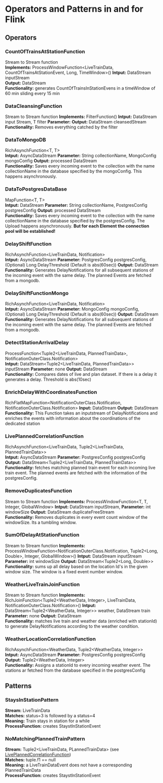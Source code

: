 # Operators and Patterns in and for Flink

## Operators

### CountOfTrainsAtStationFunction
Stream to Stream function  
**Implements:** ProcessWindowFunction<LiveTrainData, CountOfTrainsAtStationEvent, Long, TimeWindow>()
**Intput:** DataStream<LiveTrainData> inputStream  
**Output:** DataStream<CountOfTrainsInStationEvent>  
**Functionality:** generates CountOfTrainsInStationEvens in a timeWindow of 60 min sliding every 15 min

### DataCleansingFunction
Stream to Stream function
**Implements:** FilterFunction<T>()
**Intput:** DataStream<T> input Stream, T filter
**Parameter:** 
**Output:** DataStream<T> cleansedStream  
**Functionality:** Removes everything catched by the filter  

### DataToMongoDB<T extendsMessage> 
RichAsynchFunction<T, T>  
**Intput:** AsyncDataStream<T>
**Parameter:** String collectionName, MongoConfig mongoConfig
**Output:** processed DataStream  
**Functionality:** Saves every incoming event to the collection with the name collectionName in the database specified by the mongoConfig. This happens asynchronously. 

### DataToPostgresDataBase<T extendsMessage> 
MapFunction<T, T>  
**Intput:** DataStream<T>
**Parameter:** String collectionName, PostgresConfig postgresConfig
**Output:** processed DataStream  
**Functionality:** Saves every incoming event to the collection with the name collectionName in the database specified by the postgresConfig. The Upload happens asynchronously. **But for each Element the connection pool will be established!**

### DelayShiftFunction<LiveTrainData> 
RichAsynchFunction<LiveTrainData, Notification>  
**Intput:** AsyncDataStream<LiveTrainData>
**Parameter:** PostgresConfig postgresConfig, (Optional) Long  DelayThreshold (Default is abs(60sec)) 
**Output:** DataStream<Notification>  
**Functionality:** Generates DelayNotifications for all subsequent stations of the incoming event with the same delay. The planned Events are fetched from a mongodb. 

### DelayShiftFunctionMongo<LiveTrainData> 
RichAsynchFunction<LiveTrainData, Notification>  
**Intput:** AsyncDataStream<LiveTrainData>
**Parameter:** MongoConfig mongoConfig, (Optional) Long  DelayThreshold (Default is abs(60sec))
**Output:** DataStream<Notification>  
**Functionality:** Generates DelayNotifications for all subsequent stations of the incoming event with the same delay. The planned Events are fetched from a mongodb.

### DetectStationArrivalDelay
ProcessFunction<Tuple2<LiveTrainData, PlannedTrainData>, NotificationOuterClass.Notification>  
**Intput:** DataStream<Tuple2<LiveTrainData, PlannedTrainData>> inputStream
**Parameter:** none
**Output:** DataStream<Notification>   
**Functionality:** Compares dates of live and plan dataset. If there is a delay it generates a delay. Threshold is abs(10sec)
  
### EnrichDelayWithCoordinatesFunction
RichFlatMapFunction<NotificationOuterClass.Notification, NotificationOuterClass.Notification>
**Input:** DataStream<Notification>
**Output:** DataStream<Notification>
**Functionality:** This Function takes an inputstream of DelayNotifications and enriches the events with information about the coordinations of the dedicated station

### LivePlannedCorrelationFunction
RichAsynchFunction<LiveTrainData, Tuple2<LiveTrainData, PlannedTrainData>>  
**Intput:** AsyncDataStream<LiveTrainData>
**Parameter:** PostgresConfig postgresConfig
**Output:** DataStream<Tuple2<LiveTrainData, PlannedTrainData>>  
**Functionality:** fetches matching planned train event for each incoming live train event. The planned events are fetched with the information of the postgresConfig.

### RemoveDuplicatesFunction
Stream to Stream function
**Implements:** ProcessWindowFunction<T, T, Integer, GlobalWindow>
**Intput:** DataStream<T> inputStream, 
**Parameter:** int windowSize
**Output:** DataStream<T> duplicateFreeStream  
**Functionality:** Removes duplicates in every event count window of the windowSize. Its a tumbling window.

### SumOfDelayAtStationFunction
Stream to Stream function
**Implements:** ProcessWindowFunction<NotificationOuterClass.Notification, Tuple2<Long, Double>, Integer, GlobalWindow>()
**Intput:** DataStream<DelayNotification> inputStream
**Parameter:** int windowSize
**Output:** DataStream<Tuple2<Long, Double>>  
**Functionality:** sums up all delay based on the location Id's in the given window size. The window is a fixed event number window.

### WeatherLiveTrainJoinFunction
Stream to Stream function
**Implements:** RichJoinFunction<Tuple2<WeatherData, Integer>, LiveTrainData, NotificationOuterClass.Notification>()
**Intput:** DataStream<Tuple2<WeatherData, Integer>> weather, DataStream<LiveTrainData> train
**Parameter:** none
**Output:** DataStream<Notification>  
**Functionality:** matches live train and weather data (enriched with stationId) to generate DelayNotifications according to the weather condition.

### WeatherLocationCorrelationFunction
RichAsynchFunction<WeatherData, Tuple2<WeatherData, Integer>>  
**Intput:** AsyncDataStream<WeatherData>
**Parameter:** PostgresConfig postgresConfig 
**Output:** Tuple2<WeatherData, Integer>  
**Functionality:** Assigns a stationId to every incoming weather event. The stations ar fetched from the database specified in the postgresConfig

## Patterns

### StaysInStationPattern
**Stream:** LiveTrainData  
**Matches:** status=3 is followed by a status=4  
**Meaning:** Train stays in station for a while  
**ProcessFunction:** creates StaystInStationEvent 

### NoMatchingPlannedTrainPattern
**Stream:** Tuple2<LiveTrainData, PLannedTrainData> (see [LivePlannedCorrelationFunction](https://github.com/bptlab/cepta/blob/dev/docs/flink/operators_patterns.md#liveplannedcorrelationfunction))  
**Matches:** tuple.f1 == null  
**Meaning:**  a LiveTrainDataEvent does not have a corresponding PlannedTrainData  
**ProcessFunction:** creates StaystInStationEvent 
